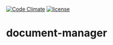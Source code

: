 [![Code Climate](https://codeclimate.com/github/andela-pijege/document-manager/badges/gpa.svg)](https://codeclimate.com/github/andela-pijege/document-manager)
[![license](https://img.shields.io/github/license/mashape/apistatus.svg)]()
# document-manager